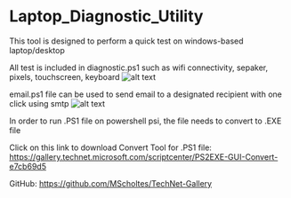 # Laptop_Diagnostic_Utility
This tool is designed to perform a quick test on windows-based laptop/desktop

All test is included in diagnostic.ps1 such as wifi connectivity, sepaker, pixels, touchscreen, keyboard
![alt text](https://github.com/CuongPhan090/WIndow_PC_Diagnostic_Utility/blob/master/diagnostic.png)

email.ps1 file can be used to send email to a designated recipient with one click using smtp 
![alt text](https://github.com/CuongPhan090/WIndow_PC_Diagnostic_Utility/blob/master/email.png)


In order to run .PS1 file on powershell psi, the file needs to convert to .EXE file

Click on this link to download Convert Tool for .PS1 file: https://gallery.technet.microsoft.com/scriptcenter/PS2EXE-GUI-Convert-e7cb69d5

GitHub: https://github.com/MScholtes/TechNet-Gallery





